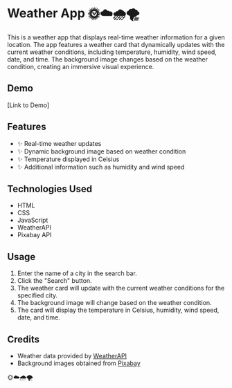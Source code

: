 # Weather App 🌞☁️🌧️🌪️

This is a weather app that displays real-time weather information for a given location. The app features a weather card that dynamically updates with the current weather conditions, including temperature, humidity, wind speed, date, and time. The background image changes based on the weather condition, creating an immersive visual experience.

## Demo

[Link to Demo]

## Features

- ✨ Real-time weather updates
- ✨ Dynamic background image based on weather condition
- ✨ Temperature displayed in Celsius
- ✨ Additional information such as humidity and wind speed

## Technologies Used

- HTML
- CSS
- JavaScript
- WeatherAPI
- Pixabay API

## Usage

1. Enter the name of a city in the search bar.
2. Click the "Search" button.
3. The weather card will update with the current weather conditions for the specified city.
4. The background image will change based on the weather condition.
5. The card will display the temperature in Celsius, humidity, wind speed, date, and time.

## Credits

- Weather data provided by [WeatherAPI](https://www.weatherapi.com/)
- Background images obtained from [Pixabay](https://pixabay.com/)

🌞☁️🌧️🌪️



